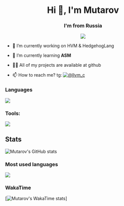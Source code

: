 <h1 align="center">Hi 👋, I'm Mutarov</h1>
<h3 align="center">I'm from Russia</h3>
<p align='center'>
  <img src="https://readme-typing-svg.herokuapp.com?color=%2336BCF7&lines=Mutarov"/>
</p>

- 🔭 I’m currently working on HVM & HedgehogLang

- 🌱 I’m currently learning **ASM**

- 👨‍💻 All of my projects are available at github

- 📫 How to reach me? tg: [![@llvm_c](https://img.shields.io/badge/Telegram-@llvm-c-blue?style=flat-square&logo=telegram)](https://t.me/llvm_c)

### Languages
<p align="center">
  
![](https://skillicons.dev/icons?i=c,lua,py,md,bash&perline=2)
</p>

### Tools:
<p align="center">
  
![](https://skillicons.dev/icons?i=arch,git,vim,neovim&perline=2)
</p>

## Stats

<img src="https://github-readme-stats.vercel.app/api?username=Mutarov&show_icons=true&theme=radical&rank_icon=github" alt="Mutarov's GitHub stats"></img>

### Most used languages

<img align=top src="https://github-readme-stats.vercel.app/api/top-langs/?username=Mutarov&langs_count=8&layout=donut-vertical&theme=radical"/>

### WakaTime

[![Mutarov's WakaTime stats](https://github-readme-stats.vercel.app/api/wakatime?username=Mutarov)]




